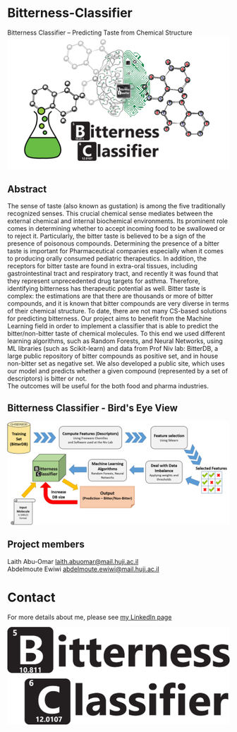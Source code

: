 # Bitterness-Classifier #
Bitterness Classifier – Predicting Taste from Chemical Structure
![BC_Logo](https://github.com/abuhisham25/Bitterness-Classifier/blob/master/BC_Pictures%20And%20Diagrams/BC_Full_Logo.png)

## Abstract ##
The sense of taste (also known as gustation) is among the five traditionally recognized senses. This crucial chemical sense mediates between the external chemical and internal biochemical environments. Its prominent role comes in determining whether to accept incoming food to be swallowed or to reject it. Particularly, the bitter taste is believed to be a sign of the presence of poisonous compounds.
Determining the presence of a bitter taste is important for Pharmaceutical companies especially when it comes to producing orally consumed pediatric therapeutics. In addition, the receptors for bitter taste are found in extra-oral tissues, including gastrointestinal tract and respiratory tract, and recently it was found that they represent unprecedented drug targets for asthma. Therefore, identifying bitterness has therapeutic potential as well.
Bitter taste is complex: the estimations are that there are thousands or more of bitter compounds, and it is known that bitter compounds are very diverse in terms of their chemical structure. To date, there are not many CS-based solutions for predicting bitterness.
Our project aims to benefit from the Machine Learning field in order to implement a classifier that is able to predict the bitter/non-bitter taste of chemical molecules. To this end we used different learning algorithms, such as Random Forests, and Neural Networks, using ML libraries (such as Scikit-learn) and data from Prof Niv lab: BitterDB, a large public repository of bitter compounds as positive set, and in house non-bitter  set as negative set. We also developed a public site, which uses our model and predicts whether a given compound (represented by a set of descriptors) is bitter or not.  
The outcomes will be useful for the both food and pharma industries.

## Bitterness Classifier - Bird's Eye View ##
![BC_BirdsEyeView](https://github.com/abuhisham25/Bitterness-Classifier/blob/master/BC_Pictures%20And%20Diagrams/BC_BirdsEyeView.png)

## Project members ##
Laith Abu-Omar            laith.abuomar@mail.huji.ac.il  
Abdelmoute Ewiwi      abdelmoute.ewiwi@mail.huji.ac.il

# Contact #
For more details about me, please see [my LinkedIn page](https://www.linkedin.com/in/abuhisham/)

![BC_Logo](https://github.com/abuhisham25/Bitterness-Classifier/blob/master/BC_Pictures%20And%20Diagrams/BC_Logo.png)
